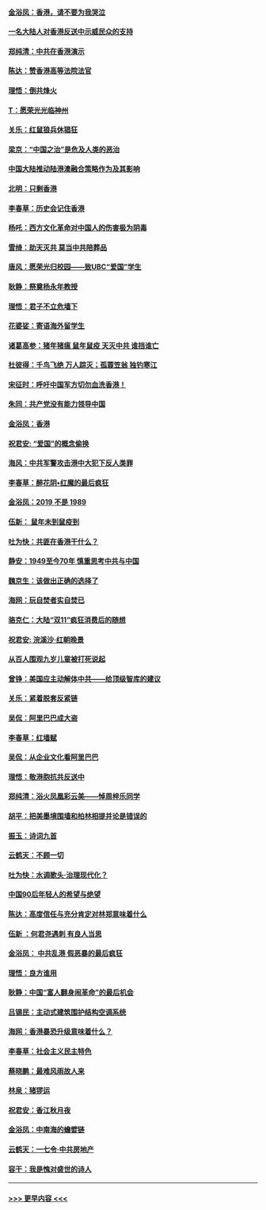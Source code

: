 #### [金浴凤：香港，请不要为我哭泣](../pages/nsc993/n11673248.md?t=11221444) 
#### [一名大陆人对香港反送中示威民众的支持](../pages/nsc993/n11672615.md?t=11221444) 
#### [郑纯清：中共在香港演示](../pages/nsc993/n11670539.md?t=11221444) 
#### [陈达：赞香港高等法院法官](../pages/nsc993/n11669542.md?t=11221444) 
#### [理悟：倒共烽火](../pages/nsc993/n11668844.md?t=11221444) 
#### [T：愿荣光光临神州](../pages/nsc993/n11668421.md?t=11221444) 
#### [关乐：红鼠狼兵休猖狂](../pages/nsc993/n11668378.md?t=11221444) 
#### [梁京：“中国之治”是危及人类的恶治](../pages/nsc993/n11668328.md?t=11221444) 
#### [中国大陆推动陆港澳融合策略作为及其影响](../pages/nsc993/n11668157.md?t=11221444) 
#### [北明：只剩香港](../pages/nsc993/n11668002.md?t=11221444) 
#### [李春草：历史会记住香港](../pages/nsc993/n11667927.md?t=11221444) 
#### [杨吒：西方文化革命对中国人的伤害极为阴毒](../pages/nsc993/n11664521.md?t=11221444) 
#### [雪绮：助天灭共 莫当中共陪葬品](../pages/nsc993/n11662650.md?t=11221444) 
#### [唐风：愿荣光归校园——致UBC“爱国”学生](../pages/nsc993/n11662194.md?t=11221444) 
#### [耿静：祭奠杨永年教授](../pages/nsc993/n11662514.md?t=11221444) 
#### [理悟：君子不立危墙下](../pages/nsc993/n11662172.md?t=11221444) 
#### [花婆娑：寄语海外留学生](../pages/nsc993/n11662121.md?t=11221444) 
#### [诸葛高参：猪年猪瘟 鼠年鼠疫 天灭中共 谁挡谁亡](../pages/nsc993/n11661980.md?t=11221444) 
#### [杜彼得：千鸟飞绝 万人踪灭；孤蓑笠翁 独钓寒江](../pages/nsc993/n11661170.md?t=11221444) 
#### [宋征时：呼吁中国军方切勿血洗香港！](../pages/nsc993/n11415318.md?t=11221444) 
#### [朱同：共产党没有能力领导中国](../pages/nsc993/n11660421.md?t=11221444) 
#### [金浴凤：香港](../pages/nsc993/n11660419.md?t=11221444) 
#### [祝君安: “爱国”的概念偷换](../pages/nsc993/n11659706.md?t=11221444) 
#### [海风：中共军警攻击港中大犯下反人类罪](../pages/nsc993/n11659632.md?t=11221444) 
#### [李春草：醉花阴•红魔的最后疯狂](../pages/nsc993/n11659287.md?t=11221444) 
#### [金浴凤：2019 不是 1989](../pages/nsc993/n11657663.md?t=11221444) 
#### [伍新： 鼠年未到鼠疫到](../pages/nsc993/n11655098.md?t=11221444) 
#### [吐为快：共匪在香港干什么？](../pages/nsc993/n11654891.md?t=11221444) 
#### [静安：1949至今70年 慎重思考中共与中国](../pages/nsc993/n11651244.md?t=11221444) 
#### [魏京生：该做出正确的选择了](../pages/nsc993/n11653084.md?t=11221444) 
#### [海网：玩自焚者实自焚已](../pages/nsc993/n11652423.md?t=11221444) 
#### [骆克仁：大陆“双11”疯狂消费后的随想](../pages/nsc993/n11652305.md?t=11221444) 
#### [祝君安: 浣溪沙·红朝晚景](../pages/nsc993/n11652258.md?t=11221444) 
#### [从百人围观九岁儿童被打死说起](../pages/nsc993/n11651030.md?t=11221444) 
#### [曾铮：美国应主动解体中共——给顶级智库的建议](../pages/nsc993/n11649888.md?t=11221444) 
#### [关乐：紧着脱套反紧链](../pages/nsc993/n11649069.md?t=11221444) 
#### [吴侃：阿里巴巴成大盗](../pages/nsc993/n11645523.md?t=11221444) 
#### [李春草：红墙赋](../pages/nsc993/n11646389.md?t=11221444) 
#### [吴侃：从企业文化看阿里巴巴](../pages/nsc993/n11645476.md?t=11221444) 
#### [理悟：敬港胞抗共反送中](../pages/nsc993/n11645466.md?t=11221444) 
#### [郑纯清：浴火凤凰彩云美——悼周梓乐同学](../pages/nsc993/n11645155.md?t=11221444) 
#### [胡平：把美墨境围墙和柏林相提并论是错误的](../pages/nsc993/n11645134.md?t=11221444) 
#### [振玉：诗词九首](../pages/nsc993/n11644081.md?t=11221444) 
#### [云鹤天：不顾一切](../pages/nsc993/n11643508.md?t=11221444) 
#### [吐为快：水调歌头·治理现代化？](../pages/nsc993/n11643485.md?t=11221444) 
#### [中国90后年轻人的希望与绝望](../pages/nsc993/n11642317.md?t=11221444) 
#### [陈达：高度信任与充分肯定对林郑意味着什么](../pages/nsc993/n11641441.md?t=11221444) 
#### [伍新 ：何君尧遇刺 有良人当思](../pages/nsc993/n11641503.md?t=11221444) 
#### [金浴凤： 中共乱港  假恶暴的最后疯狂](../pages/nsc993/n11641495.md?t=11221444) 
#### [理悟：良方谁用](../pages/nsc993/n11641463.md?t=11221444) 
#### [耿静：中国“富人翻身闹革命”的最后机会](../pages/nsc993/n11640655.md?t=11221444) 
#### [吕锡民：主动式建筑围护结构空调系统](../pages/nsc993/n11640168.md?t=11221444) 
#### [海网：香港暴恐升级意味着什么？](../pages/nsc993/n11635904.md?t=11221444) 
#### [李春草：社会主义民主特色](../pages/nsc993/n11634657.md?t=11221444) 
#### [蔡晓鹏：最难风雨故人来](../pages/nsc993/n11633145.md?t=11221444) 
#### [林泉：猪猡运](../pages/nsc993/n11631469.md?t=11221444) 
#### [祝君安：香江秋月夜](../pages/nsc993/n11631440.md?t=11221444) 
#### [金浴凤：中南海的蟾嬖链](../pages/nsc993/n11631290.md?t=11221444) 
#### [云鹤天：一七令·中共房地产](../pages/nsc993/n11630084.md?t=11221444) 
#### [容干：我是愧对盛世的诗人](../pages/nsc993/n11630059.md?t=11221444) 

----
#### [ >>> 更早内容 <<< ](../indexes/nsc993-earlier.md)
